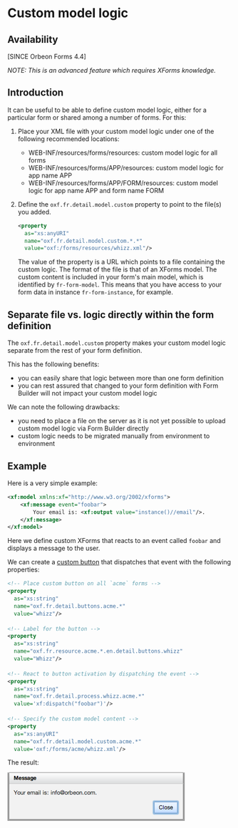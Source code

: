 # Custom model logic

<!-- toc -->

## Availability

[SINCE Orbeon Forms 4.4]

*NOTE: This is an advanced feature which requires XForms knowledge.*

## Introduction

It can be useful to be able to define custom model logic, either for a particular form or shared among a number of forms. For this:

1. Place your XML file with your custom model logic under one of the following recommended locations:
    - WEB-INF/resources/forms/resources: custom model logic for all forms
    - WEB-INF/resources/forms/APP/resources: custom model logic for app name APP
    - WEB-INF/resources/forms/APP/FORM/resources: custom model logic for app name APP and form name FORM
2. Define the `oxf.fr.detail.model.custom` property to point to the file(s) you added.

    ```xml
    <property
      as="xs:anyURI"
      name="oxf.fr.detail.model.custom.*.*"
      value="oxf:/forms/resources/whizz.xml"/>
    ```

    The value of the property is a URL which points to a file containing the custom logic. The format of the file is that of an XForms model. The custom content is included in your form's main model, which is identified by `fr-form-model`. This means that you have access to your form data in instance `fr-form-instance`, for example.

## Separate file vs. logic directly within the form definition

The `oxf.fr.detail.model.custom` property makes your custom model logic separate from the rest of your form definition.

This has the following benefits:

- you can easily share that logic between more than one form definition
- you can rest assured that changed to your form definition with Form Builder will not impact your custom model logic

We can note the following drawbacks:

- you need to place a file on the server as it is not yet possible to upload custom model logic via Form Builder directly
- custom logic needs to be migrated manually from environment to environment

## Example

Here is a very simple example:

```xml
<xf:model xmlns:xf="http://www.w3.org/2002/xforms">
    <xf:message event="foobar">
        Your email is: <xf:output value="instance()//email"/>.
    </xf:message>
</xf:model>
```

Here we define custom XForms that reacts to an event called `foobar` and displays a message to the user.

We can create a [custom button](../../form-runner/advanced/buttons-and-processes/README.md) that dispatches that event with the following properties:

```xml
<!-- Place custom button on all `acme` forms -->
<property
  as="xs:string"
  name="oxf.fr.detail.buttons.acme.*"
  value="whizz"/>

<!-- Label for the button -->
<property
  as="xs:string"
  name="oxf.fr.resource.acme.*.en.detail.buttons.whizz"
  value="Whizz"/>

<!-- React to button activation by dispatching the event -->
<property
  as="xs:string"
  name="oxf.fr.detail.process.whizz.acme.*"
  value='xf:dispatch("foobar")'/>

<!-- Specify the custom model content -->
<property
  as="xs:anyURI"
  name="oxf.fr.detail.model.custom.acme.*"
  value='oxf:/forms/acme/whizz.xml'/>
```

The result:

![Form Runner message](../images/your-email-is.png)
